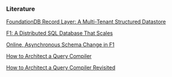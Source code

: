 ### Literature

[FoundationDB Record Layer: A Multi-Tenant Structured
Datastore](https://www.foundationdb.org/files/record-layer-paper.pdf)

[F1: A Distributed SQL Database That
Scales](https://ai.google/research/pubs/pub41344.pdf)

[Online, Asynchronous Schema Change in F1](https://static.googleusercontent.com/media/research.google.com/en//pubs/archive/41376.pdf)

[How to Architect a Query
Compiler](https://15721.courses.cs.cmu.edu/spring2018/papers/03-compilation/shaikhha-sigmod2016.pdf)

[How to Architect a Query Compiler
Revisited](https://www.cs.purdue.edu/homes/rompf/papers/tahboub-sigmod18.pdf)
